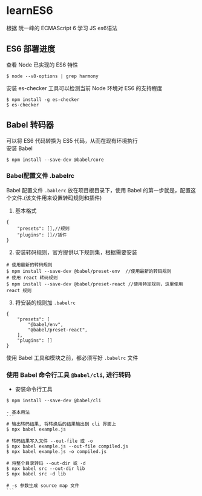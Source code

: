 # learnES6
根据 阮一峰的 ECMAScript 6 学习 JS es6语法
## ES6 部署进度
查看 Node 已实现的 ES6 特性	
```
$ node --v8-options | grep harmony
```
安装 es-checker 工具可以检测当前 Node 环境对 ES6 的支持程度
```
$ npm install -g es-checker
$ es-checker
```
## Babel 转码器
可以将 ES6 代码转换为 ES5 代码，从而在现有环境执行<br>
安装 Babel<br>
```
$ npm install --save-dev @babel/core
```
### Babel配置文件 .babelrc
Babel 配置文件 `.bablerc` 放在项目根目录下，使用 Babel 的第一步就是，配置这个文件.(该文件用来设置转码规则和插件)
1. 基本格式
```
{
	"presets": [],//规则
	"plugins": []//插件
}
```
2. 安装转码规则，官方提供以下规则集，根据需要安装
```
# 使用最新的转码规则
$ npm install --save-dev @babel/preset-env  //使用最新的转码规则
# 使用 react 转码规则
$ npm install --save-dev @babel/preset-react //使用特定规则，这里使用 react 规则
```
3. 将安装的规则加 `.babelrc`
```
{
	"presets": [
		"@babel/env",
		"@babel/preset-react",
	],
	"plugins": []
}
```
使用 Babel 工具和模块之前，都必须写好 `.babelrc` 文件
### 使用 Babel 命令行工具 `@babel/cli`, 进行转码
* 安装命令行工具
```
$ npm install --save-dev @babel/cli
```
	- 基本用法
	```
	# 输出转码结果, 将转换后的结果输出到 cli 界面上
	$ npx babel example.js 
	
	# 转码结果写入文件 --out-file 或 -o
	$ npx babel example.js --out-file compiled.js
	$ npx babel example.js -o compiled.js

	# 将整个目录转码 --out-dir 或 -d
	$ npx babel src --out-dir lib
	$ npx babel src -d lib

	# -s 参数生成 source map 文件
	```













